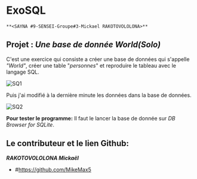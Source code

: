 # ExoSQL

	**<SAYNA #9-SENSEI-Groupe#3-Mickael RAKOTOVOLOLONA>**


## Projet : ***Une base de donnée World(Solo)***

C'est une exercice qui consiste a créer une base de données qui s'appelle *"World"*, créer une table "*personnes*" et reproduire le tableau avec le langage SQL.

![SQ1](https://user-images.githubusercontent.com/64235065/91612619-4a91d600-e96d-11ea-90f9-d49d451b9f70.png)


Puis j'ai modifié à la dernière minute les données dans la base de données.


![SQ2](https://user-images.githubusercontent.com/64235065/91612625-4f568a00-e96d-11ea-8c83-10ecb5f23013.png)


**Pour tester le programme:**
Il faut le lancer la base de donnée sur *DB Browser for SQLite*.

## **Le contributeur et le lien Github:**
***RAKOTOVOLOLONA Mickaël***
- #https://github.com/MikeMax5

